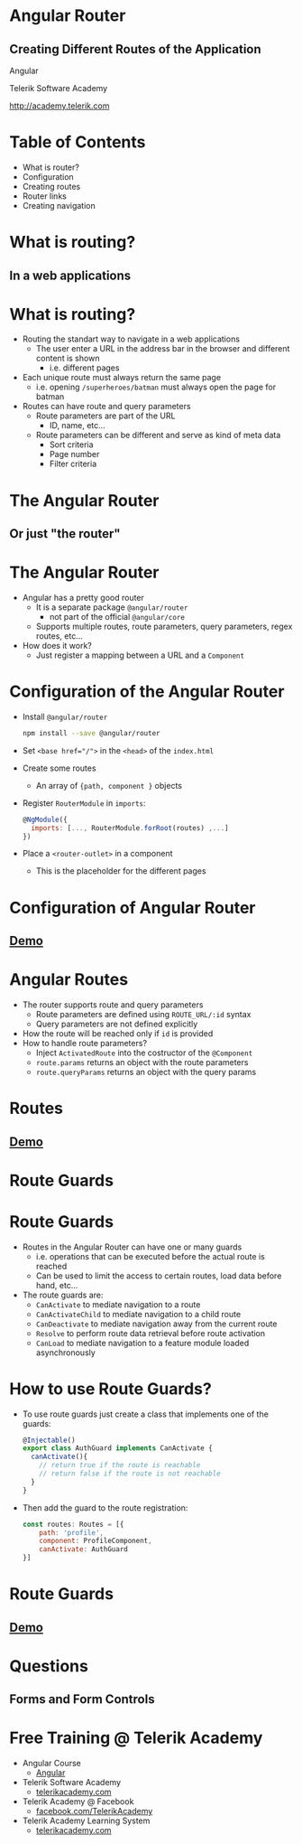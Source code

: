 <!-- section start -->

<!-- attr: {id: 'title', class: 'slide-title', hasScriptWrapper: true} -->
# Angular Router
## Creating Different Routes of the Application

<div class="signature">
    <p class="signature-course">Angular</p>
    <p class="signature-initiative">Telerik Software Academy</p>
    <a href="http://academy.telerik.com" class="signature-link">http://academy.telerik.com</a>
</div>


<!-- section start -->

# Table of Contents

- What is router?
- Configuration
- Creating routes
- Router links
- Creating navigation

<!-- section start -->

<!-- attr: {class:"slide-section"} -->
# What is routing?
##  In a web applications

<!-- attr: {style:'font-size:0.75em'} -->
# What is routing?

- Routing the standart way to navigate in a web applications
  - The user enter a URL in the address bar in the browser and different content is shown
    - i.e. different pages
- Each unique route must always return the same page
  - i.e. opening `/superheroes/batman` must always open the page for batman
- Routes can have route and query parameters
  - Route parameters are part of the URL
    - ID, name, etc...
  - Route parameters can be different and serve as kind of meta data
    - Sort criteria
    - Page number
    - Filter criteria

<!-- slide section -->

<!-- attr: {class:"slide-section"} -->
#   The Angular Router
##  Or just "the router"

# The Angular Router

- Angular has a pretty good router
  - It is a separate package `@angular/router`
      - not part of the official `@angular/core`
  - Supports multiple routes, route parameters, query parameters, regex routes, etc...
- How does it work?
    - Just register a mapping between a URL and a `Component`

<!-- attr: {style: 'font-size: 0.75em', hasScriptWrapper: true} -->
# Configuration of the Angular Router

- Install `@angular/router`

  ```sh
  npm install --save @angular/router
  ```

- Set `<base href="/">` in the `<head>` of the `index.html`
- Create some routes
  - An array of `{path, component }` objects
- Register `RouterModule` in `imports`:

  ```js
  @NgModule({
    imports: [..., RouterModule.forRoot(routes) ,...]
  })
  ```

- Place a `<router-outlet>` in a component
  - This is the placeholder for the different pages

<!-- attr: {class: 'slide-section'} -->
# Configuration of Angular Router
##  [Demo](http://)


<!-- attr: {style: 'font-size: 0.85em'} -->
# Angular Routes

- The router supports route and query parameters
  - Route parameters are defined using `ROUTE_URL/:id` syntax
  - Query parameters are not defined explicitly
- How the route will be reached only if `id` is provided
- How to handle route parameters?
  - Inject `ActivatedRoute` into the costructor of the `@Component`
  - `route.params` returns an object with the route parameters
  - `route.queryParams` returns an object with the query params

<!-- attr: {class: 'slide-section'} -->
# Routes
##  [Demo](http://)

<!-- section start -->

<!-- attr: {class: 'slide-section'} -->
# Route Guards

<!-- attr: {style: 'font-size: 0.8em'} -->
# Route Guards

- Routes in the Angular Router can have one or many guards
  - i.e. operations that can be executed before the actual route is reached
  - Can be used to limit the access to certain routes, load data before hand, etc...
- The route guards are:
  - `CanActivate` to mediate navigation to a route
  - `CanActivateChild` to mediate navigation to a child route
  - `CanDeactivate` to mediate navigation away from the current route
  - `Resolve` to perform route data retrieval before route activation
  - `CanLoad` to mediate navigation to a feature module loaded asynchronously

<!-- attr: {style: 'font-size: 0.8em'} -->
# How to use Route Guards?

- To use route guards just create a class that implements one of the guards:

  ```js
  @Injectable()
  export class AuthGuard implements CanActivate {
    canActivate(){
      // return true if the route is reachable
      // return false if the route is not reachable
    }
  }
  ```

- Then add the guard to the route registration:

  ```js
  const routes: Routes = [{
      path: 'profile',
      component: ProfileComponent,
      canActivate: AuthGuard
  }]
  ```

<!-- attr: {class: 'slide-section'} -->
# Route Guards
##  [Demo](http://)

<!-- section start -->
<!-- attr: {class:"slide-section"} -->
# Questions
##  Forms and Form Controls
<!-- <img class="slide-image" showInPresentation="true"  src="imgs/questions.jpg" style="height:40%; left:30%; top:30 border-radius: 10px;" /> -->

<!-- attr: { showInPresentation: true, hasScriptWrapper: true} -->
# Free Training @ Telerik Academy

- Angular Course
  - [Angular](http://academy.telerik.com/student-courses/web-design-and-ui/spa-applications-with-angular2/about)
- Telerik Software Academy
  - [telerikacademy.com](https://telerikacademy.com)
- Telerik Academy @ Facebook
  - [facebook.com/TelerikAcademy](https://facebook.com/TelerikAcademy)
- Telerik Academy Learning System
  - [telerikacademy.com](https://telerikacademy.com)
